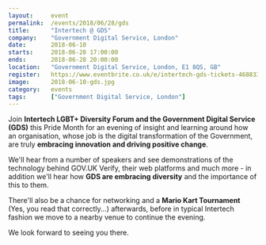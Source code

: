 ```yaml
---
layout: 	event
permalink:	/events/2018/06/28/gds
title:		"Intertech @ GDS"
company:	"Government Digital Service, London"
date:		2018-06-10
starts:		2018-06-28 17:00:00
ends: 		2018-06-28 20:00:00
location:	"Government Digital Service, London, E1 8QS, GB"
register:	https://www.eventbrite.co.uk/e/intertech-gds-tickets-46883364405
image: 		2018-06-10-gds.jpg
category:	events
tags:		["Government Digital Service, London"]
---
```


Join <b>Intertech LGBT+ Diversity Forum and the Government Digital Service (GDS)</b> this Pride Month for an evening of insight and learning around how an organisation, whose job is the digital transformation of the Government, are truly <b>embracing innovation and driving positive change</b>.

We'll hear from a number of speakers and see demonstrations of the technology behind GOV.UK Verify, their web platforms and much more - in addition we'll hear how <b>GDS are embracing diversity</b> and the importance of this to them.

There'll also be a chance for networking and a <b>Mario Kart Tournament</b> (Yes, you read that correctly...) afterwards, before in typical Intertech fashion we move to a nearby venue to continue the evening.

We look forward to seeing you there.